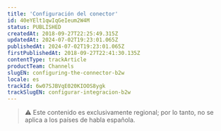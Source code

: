 ```yaml
---
title: 'Configuración del conector'
id: 40eYElt1qwIqGeIeum2W4M
status: PUBLISHED
createdAt: 2018-09-27T22:25:49.315Z
updatedAt: 2024-07-02T19:23:01.065Z
publishedAt: 2024-07-02T19:23:01.065Z
firstPublishedAt: 2018-09-27T22:41:30.135Z
contentType: trackArticle
productTeam: Channels
slugEN: configuring-the-connector-b2w
locale: es
trackId: 6w07SJBVqE020KIOOS8ygk
trackSlugEN: configurar-integracion-b2w
---
```


> ⚠️ Este contenido es exclusivamente regional; por lo tanto, no se aplica a los países de habla española.
